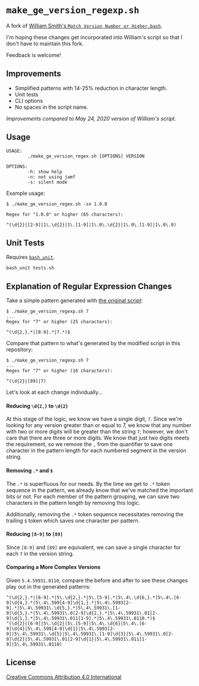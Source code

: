# `make_ge_version_regexp.sh`

A fork of [William Smith's `Match Version Number or Higher.bash`](https://gist.github.com/talkingmoose/2cf20236e665fcd7ec41311d50c89c0e).

I'm hoping these changes get incorporated into William's script so that I don't
have to maintain this fork.

Feedback is welcome!

## Improvements

- Simplified patterns with 14-25% reduction in character length.
- Unit tests
- CLI options
- No spaces in the script name.

*Improvements compared to May 24, 2020 version of William's script.*

## Usage

```
USAGE:
        ./make_ge_version_regex.sh [OPTIONS] VERSION

OPTIONS:
        -h: show help
        -n: not using jamf
        -s: silent mode
```

Example usage:

```
$ ./make_ge_version_regex.sh -sn 1.0.0

Regex for "1.0.0" or higher (65 characters):

^(\d{2}|[2-9]|1\.\d{2}|1\.[1-9]|1\.0\.\d{2}|1\.0\.[1-9]|1\.0\.0)

```

## Unit Tests

Requires [`bash_unit`](https://github.com/pgrange/bash_unit).

```
bash_unit tests.sh
```

## Explanation of Regular Expression Changes

Take a simple pattern generated with [the original script](https://github.com/moorereason/make_ge_version_regex/blob/fc6a574e35caeb6fd3f97581a48d5832080a1f3d/make_ge_version_regex.sh):

```
$ ./make_ge_version_regexp.sh 7
...
Regex for "7" or higher (25 characters):

^(\d{2,}.*|[8-9].*|7.*)$
```

Compare that pattern to what's generated by the modified script in this
repository:

```
$ ./make_ge_version_regexp.sh 7
...
Regex for "7" or higher (16 characters):

^(\d{2}|[89]|7)
```

Let's look at each change individually...

#### Reducing `\d{2,}` to `\d{2}`

At this stage of the logic, we know we have a single digit, `7`.  Since we're
looking for any version greater than or equal to 7, we know that any number with
two or more digits will be greater than the string `7`; however, we don't care
that there are three or more digits.  We know that just two digits meets the
requirement, so we remove the `,` from the quantifier to save one character in
the pattern length for each numbered segment in the version string.

#### Removing `.*` and `$`

The `.*` is superfluous for our needs.  By the time we get to `.*` token
sequence in the pattern, we already know that we've matched the important bits
or not.  For each member of the pattern grouping, we can save two characters in
the pattern length by removing this logic.

Additionally, removing the `.*` token sequence necessitates removing the
trailing `$` token which saves one character per pattern.

#### Reducing `[8-9]` to `[89]`

Since `[8-9]` and `[89]` are equivalent, we can save a single character for each
`7` in the version string.

#### Comparing a More Complex Versions

Given `5.4.59931.0110`, compare the before and after to see these changes play
out in the generated patterns:

```
^(\d{2,}.*|[6-9].*|5\.\d{2,}.*|5\.[5-9].*|5\.4\.\d{6,}.*|5\.4\.[6-9]\d{4,}.*|5\.4\.599[4-9]\d{1,}.*|5\.4\.5993[2-9].*|5\.4\.59931\.\d{5,}.*|5\.4\.59931\.[1-9]\d{3,}.*|5\.4\.59931\.0[2-9]\d{2,}.*|5\.4\.59931\.01[2-9]\d{1,}.*|5\.4\.59931\.011[1-9].*|5\.4\.59931\.0110.*)$
^(\d{2}|[6-9]|5\.\d{2}|5\.[5-9]|5\.4\.\d{6}|5\.4\.[6-9]\d{4}|5\.4\.599[4-9]\d{1}|5\.4\.5993[2-9]|5\.4\.59931\.\d{5}|5\.4\.59931\.[1-9]\d{3}|5\.4\.59931\.0[2-9]\d{2}|5\.4\.59931\.01[2-9]\d{1}|5\.4\.59931\.011[1-9]|5\.4\.59931\.0110)
```

## License

[Creative Commons Attribution 4.0 International](https://creativecommons.org/licenses/by/4.0/)
